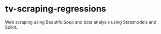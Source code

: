 # tv-scraping-regressions
Web scraping using BeautifulSoup and data analysis using Statsmodels and Scikit.
